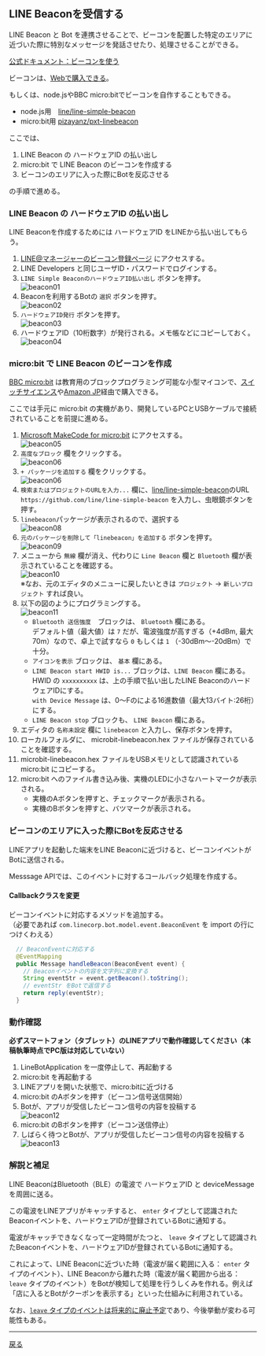 ## LINE Beaconを受信する

LINE Beacon と Bot を連携させることで、ビーコンを配置した特定のエリアに近づいた際に特別なメッセージを発話させたり、処理させることができる。

[公式ドキュメント：ビーコンを使う](https://developers.line.me/ja/docs/messaging-api/using-beacons/)

ビーコンは、[Webで購入できる](https://beacon.theshop.jp/items/6617930)。

もしくは、node.jsやBBC micro:bitでビーコンを自作することもできる。

- node.js用　[line/line-simple-beacon](https://github.com/line/line-simple-beacon)
- micro:bit用 [pizayanz/pxt-linebeacon](https://github.com/pizayanz/pxt-linebeacon)

ここでは、

1. LINE Beacon の ハードウェアID の払い出し
2. micro:bit で LINE Beacon のビーコンを作成する
3. ビーコンのエリアに入った際にBotを反応させる

の手順で進める。

### LINE Beacon の ハードウェアID の払い出し

LINE Beaconを作成するためには ハードウェアID をLINEから払い出してもらう。

1. [LINE@マネージャーのビーコン登録ページ](https://admin-official.line.me/beacon/register) にアクセスする。
2. LINE Developers と同じユーザID・パスワードでログインする。
3. `LINE Simple BeaconのハードウェアID払い出し` ボタンを押す。<br />![beacon01](beacon01.png)
4. Beaconを利用するBotの `選択` ボタンを押す。<br />![beacon02](beacon02.png)
5. `ハードウェアID発行` ボタンを押す。<br />![beacon03](beacon03.png)
6. ハードウェアID（10桁数字）が発行される。メモ帳などにコピーしておく。<br />![beacon04](beacon04.png)

### micro:bit で LINE Beacon のビーコンを作成

[BBC micro:bit](https://microbit.org/ja/guide/) は教育用のブロックプログラミング可能な小型マイコンで、[スイッチサイエンス]()や[Amazon JP]()経由で購入できる。

ここでは手元に micro:bit の実機があり、開発しているPCとUSBケーブルで接続されていることを前提に進める。

1. [Microsoft MakeCode for micro:bit](https://makecode.microbit.org/) にアクセスする。<br />![beacon05](beacon05.png)
2. `高度なブロック` 欄をクリックする。<br />![beacon06](beacon06.png)
3. `+ パッケージを追加する` 欄をクリックする。<br />![beacon06](beacon07.png) 
4. `検索またはプロジェクトのURLを入力...` 欄に、[line/line-simple-beacon](https://github.com/line/line-simple-beacon)のURL `https://github.com/line/line-simple-beacon` を入力し、虫眼鏡ボタンを押す。
5. `linebeacon`パッケージが表示されるので、選択する<br />![beacon08](beacon08.png)
6. `元のパッケージを削除して「linebeacon」を追加する` ボタンを押す。<br />![beacon09](beacon09.png)
7. メニューから `無線` 欄が消え、代わりに `Line Beacon` 欄と `Bluetooth` 欄が表示されていることを確認する。<br />![beacon10](beacon10.png)<br />※なお、元のエディタのメニューに戻したいときは `プロジェクト` → `新しいプロジェクト` すれば良い。
8. 以下の図のようにプログラミングする。<br />![beacon11](beacon11.png)
    - `Bluetooth 送信強度`　ブロックは、 `Bluetooth` 欄にある。<br />デフォルト値（最大値）は `7` だが、電波強度が高すぎる（+4dBm, 最大70m）なので、卓上で試すなら `0` もしくは `1` （-30dBm〜-20dBm）で十分。
    - `アイコンを表示` ブロックは、 `基本` 欄にある。 
    - `LINE Beacon start HWID is...` ブロックは、`LINE Beacon` 欄にある。<br />HWID の `xxxxxxxxxx` は、上の手順で払い出したLINE BeaconのハードウェアIDにする。<br />`with Device Message` は、0〜Fのによる16進数値（最大13バイト:26桁）にする。
    - `LINE Beacon stop` ブロックも、 `LINE Beacon` 欄にある。
9. エディタの `名称未設定` 欄に `linebeacon` と入力し、保存ボタンを押す。
10. ローカルフォルダに、 microbit-linebeacon.hex ファイルが保存されていることを確認する。
11. microbit-linebeacon.hex ファイルをUSBメモリとして認識されている micro:bit にコピーする。
12. micro:bit へのファイル書き込み後、実機のLEDに小さなハートマークが表示される。
    - 実機のAボタンを押すと、チェックマークが表示される。
    - 実機のBボタンを押すと、バツマークが表示される。

### ビーコンのエリアに入った際にBotを反応させる

LINEアプリを起動した端末をLINE Beaconに近づけると、ビーコンイベントがBotに送信される。

Messsage APIでは、このイベントに対するコールバック処理を作成する。

#### Callbackクラスを変更

ビーコンイベントに対応するメソッドを追加する。<br/>（必要であれば `com.linecorp.bot.model.event.BeaconEvent` を import の行につけくわえる）

```java
  // BeaconEventに対応する
  @EventMapping
  public Message handleBeacon(BeaconEvent event) {
    // Beaconイベントの内容を文字列に変換する
    String eventStr = event.getBeacon().toString();
    // eventStr をBotで返信する
    return reply(eventStr);
  }
```

### 動作確認

**必ずスマートフォン（タブレット）のLINEアプリで動作確認してください（本稿執筆時点でPC版は対応していない）**

1. LineBotApplication を一度停止して、再起動する
2. micro:bit を再起動する
3. LINEアプリを開いた状態で、micro:bitに近づける
4. micro:bit のAボタンを押す（ビーコン信号送信開始）
5. Botが、アプリが受信したビーコン信号の内容を投稿する<br />![beacon12](beacon12.png)
6. micro:bit のBボタンを押す（ビーコン送信停止）
7. しばらく待つとBotが、アプリが受信したビーコン信号の内容を投稿する<br />![beacon13](beacon13.png)

### 解説と補足

LINE BeaconはBluetooth（BLE）の電波で ハードウェアID と deviceMessage を周囲に送る。

この電波をLINEアプリがキャッチすると、 `enter` タイプとして認識されたBeaconイベントを、ハードウェアIDが登録されているBotに通知する。

電波がキャッチできなくなって一定時間がたつと、 `leave` タイプとして認識されたBeaconイベントを、ハードウェアIDが登録されているBotに通知する。

これによって、LINE Beaconに近づいた時（電波が届く範囲に入る： `enter` タイプのイベント）、LINE Beaconから離れた時（電波が届く範囲から出る： `leave` タイプのイベント）をBotが検知して処理を行うしくみを作れる。例えば「店に入るとBotがクーポンを表示する」といった仕組みに利用されている。

なお、[`leave` タイプのイベントは将来的に廃止予定](https://developers.line.me/ja/reference/messaging-api/#beacon-event-types)であり、今後挙動が変わる可能性もある。

-----

[戻る](../../README.md)
